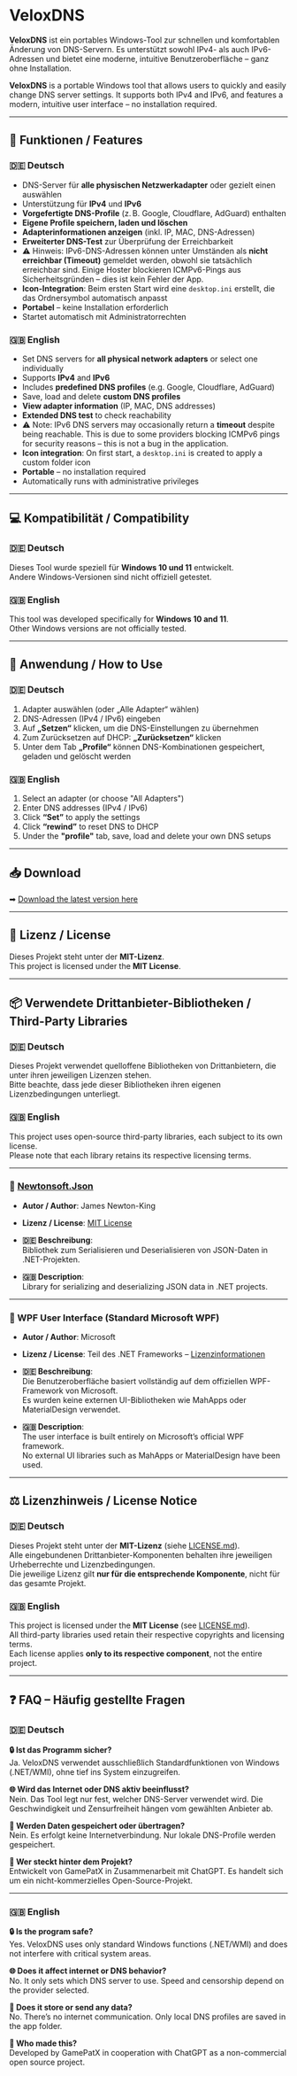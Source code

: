# VeloxDNS

**VeloxDNS** ist ein portables Windows-Tool zur schnellen und komfortablen Änderung von DNS-Servern. Es unterstützt sowohl IPv4- als auch IPv6-Adressen und bietet eine moderne, intuitive Benutzeroberfläche – ganz ohne Installation.

**VeloxDNS** is a portable Windows tool that allows users to quickly and easily change DNS server settings. It supports both IPv4 and IPv6, and features a modern, intuitive user interface – no installation required.

---

## 🧩 Funktionen / Features

### 🇩🇪 Deutsch
- DNS-Server für **alle physischen Netzwerkadapter** oder gezielt einen auswählen
- Unterstützung für **IPv4** und **IPv6**
- **Vorgefertigte DNS-Profile** (z. B. Google, Cloudflare, AdGuard) enthalten
- **Eigene Profile speichern, laden und löschen**
- **Adapterinformationen anzeigen** (inkl. IP, MAC, DNS-Adressen)
- **Erweiterter DNS-Test** zur Überprüfung der Erreichbarkeit
- ⚠ Hinweis: IPv6-DNS-Adressen können unter Umständen als **nicht erreichbar (Timeout)** gemeldet werden, obwohl sie tatsächlich erreichbar sind. Einige Hoster blockieren ICMPv6-Pings aus Sicherheitsgründen – dies ist kein Fehler der App.
- **Icon-Integration**: Beim ersten Start wird eine `desktop.ini` erstellt, die das Ordnersymbol automatisch anpasst
- **Portabel** – keine Installation erforderlich
- Startet automatisch mit Administratorrechten

### 🇬🇧 English
- Set DNS servers for **all physical network adapters** or select one individually
- Supports **IPv4** and **IPv6**
- Includes **predefined DNS profiles** (e.g. Google, Cloudflare, AdGuard)
- Save, load and delete **custom DNS profiles**
- **View adapter information** (IP, MAC, DNS addresses)
- **Extended DNS test** to check reachability
- ⚠ Note: IPv6 DNS servers may occasionally return a **timeout** despite being reachable. This is due to some providers blocking ICMPv6 pings for security reasons – this is not a bug in the application.
- **Icon integration**: On first start, a `desktop.ini` is created to apply a custom folder icon
- **Portable** – no installation required
- Automatically runs with administrative privileges

---

## 💻 Kompatibilität / Compatibility

### 🇩🇪 Deutsch  
Dieses Tool wurde speziell für **Windows 10 und 11** entwickelt.  
Andere Windows-Versionen sind nicht offiziell getestet.

### 🇬🇧 English  
This tool was developed specifically for **Windows 10 and 11**.  
Other Windows versions are not officially tested.

---

## 📘 Anwendung / How to Use

### 🇩🇪 Deutsch

1. Adapter auswählen (oder „Alle Adapter“ wählen)
2. DNS-Adressen (IPv4 / IPv6) eingeben
3. Auf **„Setzen“** klicken, um die DNS-Einstellungen zu übernehmen
4. Zum Zurücksetzen auf DHCP: **„Zurücksetzen“** klicken
5. Unter dem Tab **„Profile“** können DNS-Kombinationen gespeichert, geladen und gelöscht werden

### 🇬🇧 English

1. Select an adapter (or choose "All Adapters")
2. Enter DNS addresses (IPv4 / IPv6)
3. Click **“Set”** to apply the settings
4. Click **“rewind”** to reset DNS to DHCP
5. Under the **"profile"** tab, save, load and delete your own DNS setups

---

## 📥 Download

➡ [Download the latest version here](https://github.com/GamePatX/VeloxDNS/releases)

---

## 🪪 Lizenz / License

Dieses Projekt steht unter der **MIT-Lizenz**.  
This project is licensed under the **MIT License**.

---

## 📦 Verwendete Drittanbieter-Bibliotheken / Third-Party Libraries

### 🇩🇪 Deutsch  
Dieses Projekt verwendet quelloffene Bibliotheken von Drittanbietern, die unter ihren jeweiligen Lizenzen stehen.  
Bitte beachte, dass jede dieser Bibliotheken ihren eigenen Lizenzbedingungen unterliegt.  

### 🇬🇧 English  
This project uses open-source third-party libraries, each subject to its own license.  
Please note that each library retains its respective licensing terms.

---

### 📘 [Newtonsoft.Json](https://github.com/JamesNK/Newtonsoft.Json)

- **Autor / Author**: James Newton-King  
- **Lizenz / License**: [MIT License](https://github.com/JamesNK/Newtonsoft.Json/blob/master/LICENSE.md)  

- **🇩🇪 Beschreibung**:  
  Bibliothek zum Serialisieren und Deserialisieren von JSON-Daten in .NET-Projekten.

- **🇬🇧 Description**:  
  Library for serializing and deserializing JSON data in .NET projects.

---

### 🎨 WPF User Interface (Standard Microsoft WPF)

- **Autor / Author**: Microsoft  
- **Lizenz / License**: Teil des .NET Frameworks – [Lizenzinformationen](https://licenses.nuget.org/MIT)  

- **🇩🇪 Beschreibung**:  
  Die Benutzeroberfläche basiert vollständig auf dem offiziellen WPF-Framework von Microsoft.  
  Es wurden keine externen UI-Bibliotheken wie MahApps oder MaterialDesign verwendet.

- **🇬🇧 Description**:  
  The user interface is built entirely on Microsoft’s official WPF framework.  
  No external UI libraries such as MahApps or MaterialDesign have been used.

---

## ⚖️ Lizenzhinweis / License Notice

### 🇩🇪 Deutsch  
Dieses Projekt steht unter der **MIT-Lizenz** (siehe [LICENSE.md](./LICENSE.md)).  
Alle eingebundenen Drittanbieter-Komponenten behalten ihre jeweiligen Urheberrechte und Lizenzbedingungen.  
Die jeweilige Lizenz gilt **nur für die entsprechende Komponente**, nicht für das gesamte Projekt.

### 🇬🇧 English  
This project is licensed under the **MIT License** (see [LICENSE.md](./LICENSE.md)).  
All third-party libraries used retain their respective copyrights and licensing terms.  
Each license applies **only to its respective component**, not the entire project.


---

## ❓ FAQ – Häufig gestellte Fragen

### 🇩🇪 Deutsch

**🔒 Ist das Programm sicher?**  
Ja. VeloxDNS verwendet ausschließlich Standardfunktionen von Windows (.NET/WMI), ohne tief ins System einzugreifen.

**🌐 Wird das Internet oder DNS aktiv beeinflusst?**  
Nein. Das Tool legt nur fest, welcher DNS-Server verwendet wird. Die Geschwindigkeit und Zensurfreiheit hängen vom gewählten Anbieter ab.

**📁 Werden Daten gespeichert oder übertragen?**  
Nein. Es erfolgt keine Internetverbindung. Nur lokale DNS-Profile werden gespeichert.

**👤 Wer steckt hinter dem Projekt?**  
Entwickelt von GamePatX in Zusammenarbeit mit ChatGPT. Es handelt sich um ein nicht-kommerzielles Open-Source-Projekt.

---

### 🇬🇧 English

**🔒 Is the program safe?**  
Yes. VeloxDNS uses only standard Windows functions (.NET/WMI) and does not interfere with critical system areas.

**🌐 Does it affect internet or DNS behavior?**  
No. It only sets which DNS server to use. Speed and censorship depend on the provider selected.

**📁 Does it store or send any data?**  
No. There’s no internet communication. Only local DNS profiles are saved in the app folder.

**👤 Who made this?**  
Developed by GamePatX in cooperation with ChatGPT as a non-commercial open source project.
